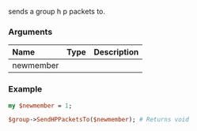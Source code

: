 sends a group h p packets to.
### Arguments
**Name**|**Type**|**Description**
:---|:---|:---
newmember||

### Example

```perl
my $newmember = 1;

$group->SendHPPacketsTo($newmember); # Returns void
```